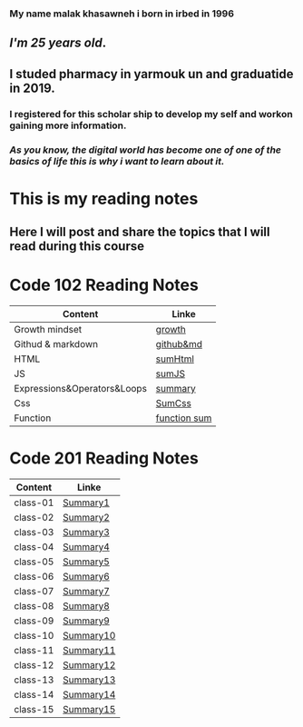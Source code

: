 ### My name malak khasawneh i born in irbed in 1996
## **_I'm 25 years old_**.
## **I studed pharmacy in yarmouk un and graduatide in 2019.**
### I registered for this scholar ship to develop my self and workon gaining more information.
### _**As you know, the digital world has become one of one of the basics of life this is why i want to learn about it.**_ 
# This is my reading notes
## Here I will post and share the topics that I will read during this course
# Code 102 Reading Notes

| Content      | Linke |
| ----------- | ----------- |
| Growth mindset      | [growth](https://malakkhasawneh2.github.io/reading-notes/one)       |
| Githud & markdown   | [github&md](https://github.com/malakkhasawneh2/reading-notes/blob/main/summarize1.md)        |
| HTML   | [sumHtml](https://malakkhasawneh2.github.io/reading-notes/hhhh)        |
| JS   | [sumJS](https://malakkhasawneh2.github.io/reading-notes/jssumm)        |
| Expressions&Operators&Loops   | [summary](https://malakkhasawneh2.github.io/reading-notes/loop)        |
| Css   | [SumCss](https://malakkhasawneh2.github.io/reading-notes/css)        |
| Function   | [function sum](https://malakkhasawneh2.github.io/reading-notes/Functions)        |









# **Code 201 Reading Notes**

| Content      | Linke |
| ----------- | ----------- |
| class-01      | [Summary1](https://malakkhasawneh2.github.io/reading-notes/class-01)       |
| class-02   | [Summary2](https://malakkhasawneh2.github.io/reading-notes/class-02)        |
| class-03   | [Summary3](https://malakkhasawneh2.github.io/reading-notes/class-03)        |
| class-04   | [Summary4](https://malakkhasawneh2.github.io/reading-notes/class-04)        |
| class-05   | [Summary5](https://malakkhasawneh2.github.io/reading-notes/class-05)        |
| class-06   | [Summary6](https://malakkhasawneh2.github.io/reading-notes/class-06)        |
| class-07   | [Summary7](https://malakkhasawneh2.github.io/reading-notes/class-07)        |
| class-08   | [Summary8](https://malakkhasawneh2.github.io/reading-notes/class-08)        |
| class-09   | [Summary9](https://malakkhasawneh2.github.io/reading-notes/class-09)        |
| class-10   | [Summary10](https://malakkhasawneh2.github.io/reading-notes/class-10)        |
| class-11   | [Summary11](https://malakkhasawneh2.github.io/reading-notes/class-11)        |
| class-12   | [Summary12](https://malakkhasawneh2.github.io/reading-notes/class-12)        |
| class-13   | [Summary13](https://malakkhasawneh2.github.io/reading-notes/class-13)        |
| class-14   | [Summary14](https://malakkhasawneh2.github.io/reading-notes/class-14)        |
| class-15   | [Summary15](https://malakkhasawneh2.github.io/reading-notes/class-15)        |

